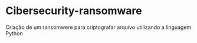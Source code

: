 # Cibersecurity-ransomware
Criação de um ransomwere para criptografar arquivo utilizando a linguagem Python


